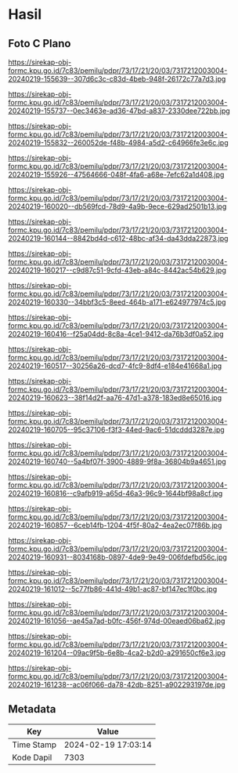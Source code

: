 # Hasil

## Foto C Plano

https://sirekap-obj-formc.kpu.go.id/7c83/pemilu/pdpr/73/17/21/20/03/7317212003004-20240219-155639--307d6c3c-c83d-4beb-948f-26172c77a7d3.jpg

https://sirekap-obj-formc.kpu.go.id/7c83/pemilu/pdpr/73/17/21/20/03/7317212003004-20240219-155737--0ec3463e-ad36-47bd-a837-2330dee722bb.jpg

https://sirekap-obj-formc.kpu.go.id/7c83/pemilu/pdpr/73/17/21/20/03/7317212003004-20240219-155832--260052de-f48b-4984-a5d2-c64966fe3e6c.jpg

https://sirekap-obj-formc.kpu.go.id/7c83/pemilu/pdpr/73/17/21/20/03/7317212003004-20240219-155926--47564666-048f-4fa6-a68e-7efc62a1d408.jpg

https://sirekap-obj-formc.kpu.go.id/7c83/pemilu/pdpr/73/17/21/20/03/7317212003004-20240219-160020--db569fcd-78d9-4a9b-9ece-629ad2501b13.jpg

https://sirekap-obj-formc.kpu.go.id/7c83/pemilu/pdpr/73/17/21/20/03/7317212003004-20240219-160144--8842bd4d-c612-48bc-af34-da43dda22873.jpg

https://sirekap-obj-formc.kpu.go.id/7c83/pemilu/pdpr/73/17/21/20/03/7317212003004-20240219-160217--c9d87c51-9cfd-43eb-a84c-8442ac54b629.jpg

https://sirekap-obj-formc.kpu.go.id/7c83/pemilu/pdpr/73/17/21/20/03/7317212003004-20240219-160330--34bbf3c5-8eed-464b-a171-e624977974c5.jpg

https://sirekap-obj-formc.kpu.go.id/7c83/pemilu/pdpr/73/17/21/20/03/7317212003004-20240219-160416--f25a04dd-8c8a-4ce1-9412-da76b3df0a52.jpg

https://sirekap-obj-formc.kpu.go.id/7c83/pemilu/pdpr/73/17/21/20/03/7317212003004-20240219-160517--30256a26-dcd7-4fc9-8df4-e184e41668a1.jpg

https://sirekap-obj-formc.kpu.go.id/7c83/pemilu/pdpr/73/17/21/20/03/7317212003004-20240219-160623--38f14d2f-aa76-47d1-a378-183ed8e65016.jpg

https://sirekap-obj-formc.kpu.go.id/7c83/pemilu/pdpr/73/17/21/20/03/7317212003004-20240219-160705--95c37106-f3f3-44ed-9ac6-51dcddd3287e.jpg

https://sirekap-obj-formc.kpu.go.id/7c83/pemilu/pdpr/73/17/21/20/03/7317212003004-20240219-160740--5a4bf07f-3900-4889-9f8a-36804b9a4651.jpg

https://sirekap-obj-formc.kpu.go.id/7c83/pemilu/pdpr/73/17/21/20/03/7317212003004-20240219-160816--c9afb919-a65d-46a3-96c9-1644bf98a8cf.jpg

https://sirekap-obj-formc.kpu.go.id/7c83/pemilu/pdpr/73/17/21/20/03/7317212003004-20240219-160857--6ceb14fb-1204-4f5f-80a2-4ea2ec07f86b.jpg

https://sirekap-obj-formc.kpu.go.id/7c83/pemilu/pdpr/73/17/21/20/03/7317212003004-20240219-160931--8034168b-0897-4de9-9e49-006fdefbd56c.jpg

https://sirekap-obj-formc.kpu.go.id/7c83/pemilu/pdpr/73/17/21/20/03/7317212003004-20240219-161012--5c77fb86-441d-49b1-ac87-bf147ec1f0bc.jpg

https://sirekap-obj-formc.kpu.go.id/7c83/pemilu/pdpr/73/17/21/20/03/7317212003004-20240219-161056--ae45a7ad-b0fc-456f-974d-00eaed06ba62.jpg

https://sirekap-obj-formc.kpu.go.id/7c83/pemilu/pdpr/73/17/21/20/03/7317212003004-20240219-161204--09ac9f5b-6e8b-4ca2-b2d0-a291650cf6e3.jpg

https://sirekap-obj-formc.kpu.go.id/7c83/pemilu/pdpr/73/17/21/20/03/7317212003004-20240219-161238--ac06f066-da78-42db-8251-a902293197de.jpg


## Metadata

| Key        | Value               |
| ---------- | ------------------- |
| Time Stamp | 2024-02-19 17:03:14 |
| Kode Dapil | 7303                |




